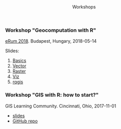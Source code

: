 <header>
Workshops
</header>

### Workshop "Geocomputation with R" 
[eRum 2018](https://2018.erum.io/). Budapest, Hungary, 2018-05-14

Slides:

1. [Basics](erum2018/01_basics.html)
1. [Vector](erum2018/02_vector.html)
1. [Raster](erum2018/03_raster.html)
1. [Viz](erum2018/04_viz.html)
1. [rqgis](erum2018/05_rqgis.html)

### Workshop "GIS with R: how to start?"
GIS Learning Community. Cincinnati, Ohio, 2017-11-01

- [slides](https://cdn.rawgit.com/Nowosad/gis_with_r_how_to_start/aea08f46/gis_with_r_start.html)
- [GitHub repo](https://github.com/Nowosad/gis_with_r_how_to_start/)
